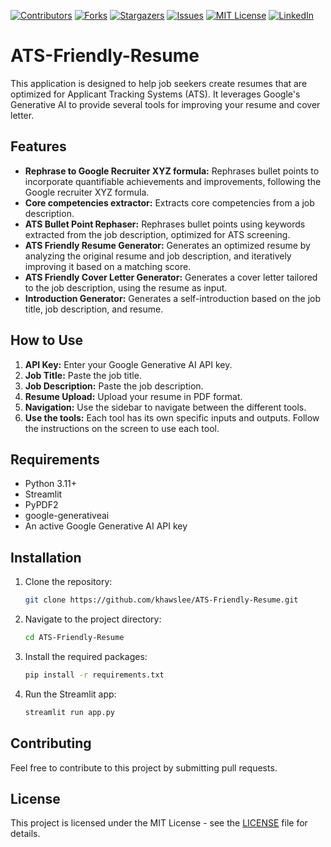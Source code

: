 [![Contributors][contributors-shield]][contributors-url]
[![Forks][forks-shield]][forks-url]
[![Stargazers][stars-shield]][stars-url]
[![Issues][issues-shield]][issues-url]
[![MIT License][license-shield]][license-url]
[![LinkedIn][linkedin-shield]][linkedin-url]

# ATS-Friendly-Resume

This application is designed to help job seekers create resumes that are optimized for Applicant Tracking Systems (ATS). It leverages Google's Generative AI to provide several tools for improving your resume and cover letter.

## Features

*   **Rephrase to Google Recruiter XYZ formula:** Rephrases bullet points to incorporate quantifiable achievements and improvements, following the Google recruiter XYZ formula.
*   **Core competencies extractor:** Extracts core competencies from a job description.
*   **ATS Bullet Point Rephaser:** Rephrases bullet points using keywords extracted from the job description, optimized for ATS screening.
*   **ATS Friendly Resume Generator:** Generates an optimized resume by analyzing the original resume and job description, and iteratively improving it based on a matching score.
*   **ATS Friendly Cover Letter Generator:** Generates a cover letter tailored to the job description, using the resume as input.
*   **Introduction Generator:** Generates a self-introduction based on the job title, job description, and resume.

## How to Use

1.  **API Key:** Enter your Google Generative AI API key.
2.  **Job Title:** Paste the job title.
3.  **Job Description:** Paste the job description.
4.  **Resume Upload:** Upload your resume in PDF format.
5.  **Navigation:** Use the sidebar to navigate between the different tools.
6.  **Use the tools:** Each tool has its own specific inputs and outputs. Follow the instructions on the screen to use each tool.

## Requirements

*   Python 3.11+
*   Streamlit
*   PyPDF2
*   google-generativeai
*   An active Google Generative AI API key

## Installation

1.  Clone the repository:
    ```bash
    git clone https://github.com/khawslee/ATS-Friendly-Resume.git
    ```
2.  Navigate to the project directory:
    ```bash
    cd ATS-Friendly-Resume
    ```
3.  Install the required packages:
    ```bash
    pip install -r requirements.txt
    ```
4.  Run the Streamlit app:
    ```bash
    streamlit run app.py
    ```

## Contributing

Feel free to contribute to this project by submitting pull requests.

## License

This project is licensed under the MIT License - see the [LICENSE](LICENSE) file for details.

[contributors-shield]: https://img.shields.io/github/contributors/khawslee/ATS-Friendly-Resume.svg?style=for-the-badge
[contributors-url]: https://github.com/khawslee/ATS-Friendly-Resume/graphs/contributors
[forks-shield]: https://img.shields.io/github/forks/khawslee/ATS-Friendly-Resume.svg?style=for-the-badge
[forks-url]: https://github.com/khawslee/ATS-Friendly-Resume/network/members
[stars-shield]: https://img.shields.io/github/stars/khawslee/ATS-Friendly-Resume.svg?style=for-the-badge
[stars-url]: https://github.com/khawslee/ATS-Friendly-Resume/stargazers
[issues-shield]: https://img.shields.io/github/issues/khawslee/ATS-Friendly-Resume.svg?style=for-the-badge
[issues-url]: https://github.com/khawslee/ATS-Friendly-Resume/issues
[license-shield]: https://img.shields.io/github/license/khawslee/ATS-Friendly-Resume.svg?style=for-the-badge
[license-url]: https://github.com/khawslee/ATS-Friendly-Resume/blob/master/LICENSE
[linkedin-shield]: https://img.shields.io/badge/-LinkedIn-black.svg?style=for-the-badge&logo=linkedin&colorB=555
[linkedin-url]: https://linkedin.com/in/khawslee
